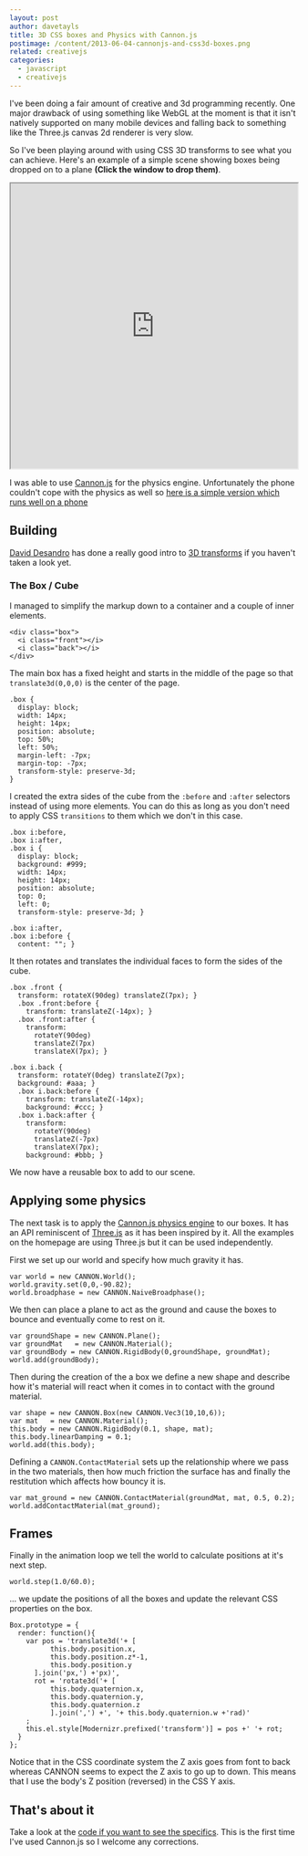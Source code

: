 ```yaml
---
layout: post
author: davetayls
title: 3D CSS boxes and Physics with Cannon.js
postimage: /content/2013-06-04-cannonjs-and-css3d-boxes.png
related: creativejs
categories:
  - javascript
  - creativejs
---
```


I've been doing a fair amount of creative and 3d programming recently.
One major drawback of using something like WebGL at the moment is that
it isn't natively supported on many mobile devices and falling back to
something like the Three.js canvas 2d renderer is very slow.

So I've been playing around with using CSS 3D transforms to see what
you can achieve. Here's an example of a simple scene showing boxes being
dropped on to a plane **(Click the window to drop them)**.

<iframe src="http://davetayls.me/teststation/css3/boxes/physics.html" width="100%" height="500">
    <a href="http://davetayls.me/teststation/css3/boxes/physics.html">View it</a>
</iframe>

I was able to use [Cannon.js](http://schteppe.github.io/cannon.js/)
for the physics engine. Unfortunately the phone couldn't cope with the
physics as well so [here is a simple version which runs well on a
phone](http://davetayls.me/teststation/css3/boxes/simple.html)

## Building

[David Desandro](http://desandro.com/) has done a really good intro to
[3D transforms](http://desandro.github.io/3dtransforms/) if you haven't
taken a look yet.

### The Box / Cube

I managed to simplify the markup down to a container and a couple of
inner elements.

    <div class="box">
      <i class="front"></i>
      <i class="back"></i>
    </div>

The main box has a fixed height and starts in the middle of the page
so that `translate3d(0,0,0)` is the center of the page.

    .box {
      display: block;
      width: 14px;
      height: 14px;
      position: absolute;
      top: 50%;
      left: 50%;
      margin-left: -7px;
      margin-top: -7px;
      transform-style: preserve-3d;
    }

I created the extra sides of the cube from the `:before` and `:after`
selectors instead of using more elements. You can do this as long as you
don't need to apply CSS `transitions` to them which we don't in this
case.

    .box i:before,
    .box i:after,
    .box i {
      display: block;
      background: #999;
      width: 14px;
      height: 14px;
      position: absolute;
      top: 0;
      left: 0;
      transform-style: preserve-3d; }

    .box i:after,
    .box i:before {
      content: ""; }

It then rotates and translates the individual faces to form the sides
of the cube.

    .box .front {
      transform: rotateX(90deg) translateZ(7px); }
      .box .front:before {
        transform: translateZ(-14px); }
      .box .front:after {
        transform:
          rotateY(90deg)
          translateZ(7px)
          translateX(7px); }

    .box i.back {
      transform: rotateY(0deg) translateZ(7px);
      background: #aaa; }
      .box i.back:before {
        transform: translateZ(-14px);
        background: #ccc; }
      .box i.back:after {
        transform:
          rotateY(90deg)
          translateZ(-7px)
          translateX(7px);
        background: #bbb; }

We now have a reusable box to add to our scene.

## Applying some physics

The next task is to apply the [Cannon.js physics engine](http://schteppe.github.io/cannon.js/) to our boxes.
It has an API reminiscent of [Three.js](http://threejs.org) as it has
been inspired by it. All the examples on the homepage are using
Three.js but it can be used independently.

First we set up our world and specify how much gravity it has.

    var world = new CANNON.World();
    world.gravity.set(0,0,-90.82);
    world.broadphase = new CANNON.NaiveBroadphase();

We then can place a plane to act as the ground and cause the boxes to
bounce and eventually come to rest on it.

    var groundShape = new CANNON.Plane();
    var groundMat   = new CANNON.Material();
    var groundBody = new CANNON.RigidBody(0,groundShape, groundMat);
    world.add(groundBody);

Then during the creation of the a box we define a new shape and describe
how it's material will react when it comes in to contact with the
ground material.

    var shape = new CANNON.Box(new CANNON.Vec3(10,10,6));
    var mat   = new CANNON.Material();
    this.body = new CANNON.RigidBody(0.1, shape, mat);
    this.body.linearDamping = 0.1;
    world.add(this.body);

Defining a `CANNON.ContactMaterial` sets up the relationship where we
pass in the two materials, then how much friction the surface has and
finally the restitution which affects how bouncy it is.

    var mat_ground = new CANNON.ContactMaterial(groundMat, mat, 0.5, 0.2);
    world.addContactMaterial(mat_ground);

## Frames

Finally in the animation loop we tell the world to calculate positions
at it's next step.

    world.step(1.0/60.0);

... we update the positions of all the boxes and update the relevant CSS
properties on the box.

    Box.prototype = {
      render: function(){
        var pos = 'translate3d('+ [
              this.body.position.x,
              this.body.position.z*-1,
              this.body.position.y
          ].join('px,') +'px)',
          rot = 'rotate3d('+ [
              this.body.quaternion.x,
              this.body.quaternion.y,
              this.body.quaternion.z
              ].join(',') +', '+ this.body.quaternion.w +'rad)'
        ;
        this.el.style[Modernizr.prefixed('transform')] = pos +' '+ rot;
      }
    };

Notice that in the CSS coordinate system the Z axis goes from font to back
whereas CANNON seems to expect the Z axis to go up to down. This means
that I use the body's Z position (reversed) in the CSS Y axis.

## That's about it

Take a look at the [code if you want to see the specifics](https://github.com/davetayls/teststation/tree/gh-pages/css3/boxes). This is the
first time I've used Cannon.js so I welcome any corrections.







